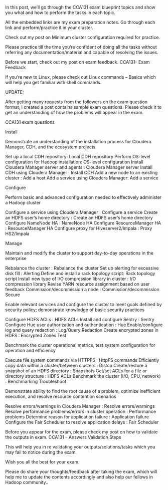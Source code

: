 In this post, we’ll go through the CCA131 exam blueprint topics and show you what and how to perform the tasks in each topic.

All the embedded links are my exam preparation notes. Go through each link and perform/practice it in your cluster.

Check out my post on Minimum cluster configuration required for practice.

Please practice till the time you’re confident of doing all the tasks without referring any documentation/material and capable of resolving the issues.

Before we start, check out my post on exam feedback. CCA131- Exam Feedback

If you’re new to Linux, please check out Linux commands – Basics which will help you get familiar with shell commands.

UPDATE:

After getting many requests from the followers on the exam question format, I created a post contains sample exam questions. Please check it to get an understanding of how the problems will appear in the exam.

CCA131 exam questions

Install

Demonstrate an understanding of the installation process for Cloudera Manager, CDH, and the ecosystem projects.

Set up a local CDH repository: Local CDH repository Perform OS-level configuration for Hadoop installation: OS-level configuration Install Cloudera Manager server and agents : Cloudera Manager server Install CDH using Cloudera Manager : Install CDH Add a new node to an existing cluster : Add a host Add a service using Cloudera Manager: Add a service

Configure

Perform basic and advanced configuration needed to effectively administer a Hadoop cluster

Configure a service using Cloudera Manager : Configure a service Create an HDFS user’s home directory : Create an HDFS user’s home directory Configure NameNode HA : NameNode HA Configure ResourceManager HA : ResourceManager HA Configure proxy for Hiveserver2/Impala : Proxy HS2/Impala

Manage

Maintain and modify the cluster to support day-to-day operations in the enterprise

Rebalance the cluster : Rebalance the cluster Set up alerting for excessive disk fill : Alerting Define and install a rack topology script: Rack topology script Install new type of I/O compression library in cluster : I/O compression library Revise YARN resource assignment based on user feedback Commission/decommission a node : Commission/decommission Secure

Enable relevant services and configure the cluster to meet goals defined by security policy; demonstrate knowledge of basic security practices

Configure HDFS ACLs : HDFS ACLs Install and configure Sentry : Sentry Configure Hue user authorization and authentication : Hue Enable/configure log and query redaction : Log/Query Redaction Create encrypted zones in HDFS : Encrypted Zones Test

Benchmark the cluster operational metrics, test system configuration for operation and efficiency

Execute file system commands via HTTPFS : HttpFS commands Efficiently copy data within a cluster/between clusters : Distcp Create/restore a snapshot of an HDFS directory : Snapshots Get/set ACLs for a file or directory structure : HDFS ACLs Benchmark the cluster (I/O, CPU, network) : Benchmarking Troubleshoot

Demonstrate ability to find the root cause of a problem, optimize inefficient execution, and resolve resource contention scenarios

Resolve errors/warnings in Cloudera Manager : Resolve errors/warnings Resolve performance problems/errors in cluster operation : Performance problems Determine reason for application failure : Application failure Configure the Fair Scheduler to resolve application delays : Fair Scheduler

Before you appear for the exam, please check my post on how to validate the outputs in exam. CCA131 – Answers Validation Steps

This will help you in re validating your outputs/solutions/tasks which you may fail to notice during the exam.

Wish you all the best for your exam.

Please do share your thoughts/feedback after taking the exam, which will help me to update the contents accordingly and also help our fellows in Hadoop community..
